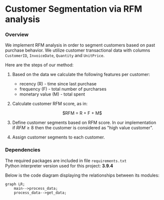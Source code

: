 # Customer Segmentation via RFM analysis
### Overview
We implement RFM analysis in order to segment customers based on past purchase behavior.
We utilize customer transactional data with columns ```CustomerID```, ```InvoiceDate```, ```Quantity``` and ```UnitPrice```.

Here are the steps of our method:

1. Based on the data we calculate the following features per customer:
    - recency (R) - time since last purchase
    - frequency (F) - total number of purcharses
    - monetary value (M) - total spent

2. Calculate customer RFM score, as in:
<p align="center">
$RFM = R + F + M$
</p>

3. Define customer segments based on RFM score. In our implementation if $RFM \geq 8$ then the customer is considered as "high value customer".

4. Assign customer segments to each customer. 

### Dependencies
The required packages are included in file ```requirements.txt```<br>
Python interpreter version used for this project: **3.9.4**

Below is the code diagram displaying the relationships between its modules:
```mermaid
graph LR;
    main-->process_data;
    process_data-->get_data;
```
